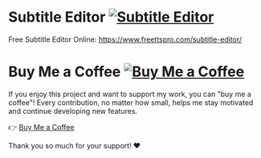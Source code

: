 # Subtitle Editor [![Subtitle Editor](https://img.shields.io/badge/Subtitle%20Editor-Enabled-brightgreen)](https://www.freettspro.com/subtitle-editor/)
Free Subtitle Editor Online: https://www.freettspro.com/subtitle-editor/

# Buy Me a Coffee [![Buy Me a Coffee](https://img.shields.io/badge/Buy%20Me%20a%20Coffee-☕-FF813F)](https://buymeacoffee.com/rogerdev0623)

If you enjoy this project and want to support my work, you can "buy me a coffee"! Every contribution, no matter how small, helps me stay motivated and continue developing new features.

👉 [Buy Me a Coffee](https://buymeacoffee.com/rogerdev0623)

Thank you so much for your support! ❤️
